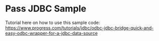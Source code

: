 Pass JDBC Sample
================


Tutorial here on how to use this sample code:
https://www.progress.com/tutorials/jdbc/odbc-jdbc-bridge-quick-and-easy-odbc-wrapper-for-a-jdbc-data-source